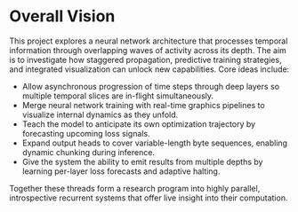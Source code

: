 # Overall Vision

This project explores a neural network architecture that processes temporal information through overlapping waves of activity across its depth. The aim is to investigate how staggered propagation, predictive training strategies, and integrated visualization can unlock new capabilities. Core ideas include:

- Allow asynchronous progression of time steps through deep layers so multiple temporal slices are in-flight simultaneously.
- Merge neural network training with real-time graphics pipelines to visualize internal dynamics as they unfold.
- Teach the model to anticipate its own optimization trajectory by forecasting upcoming loss signals.
- Expand output heads to cover variable-length byte sequences, enabling dynamic chunking during inference.
- Give the system the ability to emit results from multiple depths by learning per-layer loss forecasts and adaptive halting.

Together these threads form a research program into highly parallel, introspective recurrent systems that offer live insight into their computation.
